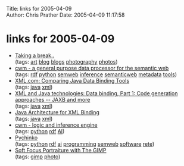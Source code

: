 Title: links for 2005-04-09  
Author: Chris Prather
Date: 2005-04-09 11:17:58

# links for 2005-04-09
<ul class="delicious">
	<li>
		<div class="delicious-link"><a href="http://blog.jinkyart.com.au/">Taking a break..</a></div>
		<div class="delicious-tags">(tags: <a href="http://del.icio.us/perigrin/art">art</a> <a href="http://del.icio.us/perigrin/blog">blog</a> <a href="http://del.icio.us/perigrin/blogs">blogs</a> <a href="http://del.icio.us/perigrin/photography">photography</a> <a href="http://del.icio.us/perigrin/photos">photos</a>)</div>
	</li>
	<li>
		<div class="delicious-link"><a href="http://www.w3.org/2000/10/swap/doc/cwm.html">cwm - a general purpose data processor for the semantic web</a></div>
		<div class="delicious-tags">(tags: <a href="http://del.icio.us/perigrin/rdf">rdf</a> <a href="http://del.icio.us/perigrin/python">python</a> <a href="http://del.icio.us/perigrin/semweb">semweb</a> <a href="http://del.icio.us/perigrin/inference">inference</a> <a href="http://del.icio.us/perigrin/semanticweb">semanticweb</a> <a href="http://del.icio.us/perigrin/metadata">metadata</a> <a href="http://del.icio.us/perigrin/tools">tools</a>)</div>
	</li>
	<li>
		<div class="delicious-link"><a href="http://www.xml.com/pub/a/2003/09/03/binding.html">XML.com: Comparing Java Data Binding Tools</a></div>
		<div class="delicious-tags">(tags: <a href="http://del.icio.us/perigrin/java">java</a> <a href="http://del.icio.us/perigrin/xml">xml</a>)</div>
	</li>
	<li>
		<div class="delicious-link"><a href="http://www-128.ibm.com/developerworks/xml/library/x-databdopt/">XML and Java technologies: Data binding, Part 1: Code generation approaches -- JAXB and more</a></div>
		<div class="delicious-tags">(tags: <a href="http://del.icio.us/perigrin/java">java</a> <a href="http://del.icio.us/perigrin/xml">xml</a>)</div>
	</li>
	<li>
		<div class="delicious-link"><a href="http://java.sun.com/xml/jaxb/about.html">Java Architecture for XML Binding</a></div>
		<div class="delicious-tags">(tags: <a href="http://del.icio.us/perigrin/java">java</a> <a href="http://del.icio.us/perigrin/xml">xml</a>)</div>
	</li>
	<li>
		<div class="delicious-link"><a href="http://www.w3.org/2000/10/swap/llyn.py">cwm - logic and inference engine</a></div>
		<div class="delicious-tags">(tags: <a href="http://del.icio.us/perigrin/python">python</a> <a href="http://del.icio.us/perigrin/rdf">rdf</a> <a href="http://del.icio.us/perigrin/AI">AI</a>)</div>
	</li>
	<li>
		<div class="delicious-link"><a href="http://www.mindswap.org/~katz/pychinko/">Pychinko</a></div>
		<div class="delicious-tags">(tags: <a href="http://del.icio.us/perigrin/python">python</a> <a href="http://del.icio.us/perigrin/rdf">rdf</a> <a href="http://del.icio.us/perigrin/ai">ai</a> <a href="http://del.icio.us/perigrin/programming">programming</a> <a href="http://del.icio.us/perigrin/semweb">semweb</a> <a href="http://del.icio.us/perigrin/software">software</a> <a href="http://del.icio.us/perigrin/rete">rete</a>)</div>
	</li>
	<li>
		<div class="delicious-link"><a href="http://www.gimpguru.org/Tutorials/SoftPortrait/">Soft Focus Portraiture with The GIMP</a></div>
		<div class="delicious-tags">(tags: <a href="http://del.icio.us/perigrin/gimp">gimp</a> <a href="http://del.icio.us/perigrin/photo">photo</a>)</div>
	</li>
</ul>


